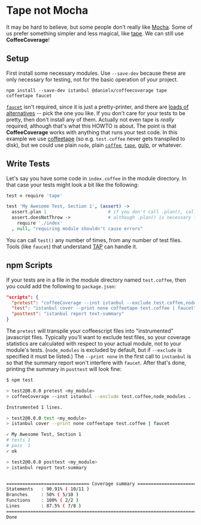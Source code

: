 # Tape not Mocha

It may be hard to believe, but some people don't really like [Mocha](//mochajs.org/). Some of us prefer something simpler and less magical, like [tape](//www.npmjs.com/package/tape). We can still use **CoffeeCoverage**!

## Setup

First install some necessary modules. Use `--save-dev` because these are only necessary for testing, not for the basic operation of your project.

    npm install --save-dev istanbul @danielx/coffeecoverage tape coffeetape faucet

[`faucet`](//www.npmjs.com/package/faucet) isn't required, since it is just a pretty-printer, and there are [loads of alternatives](//www.npmjs.com/package/tape#user-content-pretty-reporters) -- pick the one you like. If you don't care for your tests to be pretty, then don't install any of them. Actually not even tape is *really* required, although that's what this HOWTO is about. The point is that **CoffeeCoverage** works with anything that runs your test code. In this example we use [coffeetape](//www.npmjs.com/package/coffeetape) (so e.g. `test.coffee` never gets transpiled to disk), but we could use plain `node`, plain [`coffee`](//coffeescript.org/#usage), [`tape`](//www.npmjs.com/package/tape#usage), [gulp](//gulpjs.com/), or whatever.

## Write Tests

Let's say you have some code in `index.coffee` in the module directory. In that case your tests might look a bit like the following:

```coffeescript
test = require 'tape'

test 'My Awesome Test, Section 1', (assert) ->
  assert.plan 1                       # if you don't call .plan(), call .end(),
  assert.doesNotThrow ->              # although .plan() is necessary for async
    require './index'
  , null, "requiring module shouldn't cause errors"
```

You can call `test()` any number of times, from any number of test files. Tools (like `faucet`) that understand [TAP](https://testanything.org/) can handle it.

## npm Scripts

If your tests are in a file in the module directory named `test.coffee`, then you could add the following to `package.json`:

```json
"scripts": {
  "pretest": "coffeeCoverage --inst istanbul --exclude test.coffee,node_modules . .",
  "test": "istanbul cover --print none coffeetape test.coffee | faucet",
  "posttest": "istanbul report text-summary"
}
```

The `pretest` will transpile your coffeescript files into "instrumented" javascript files. Typically you'll want to exclude test files, so your coverage statistics are calculated with respect to your actual module, not to your module's tests. (`node_modules` is excluded by default, but if `--exclude` is specified it must be listed.) The `--print none` in the first call to `instanbul` is so that the summary report won't interfere with `faucet`. After that's done, printing the summary in `posttest` will look fine:

```bash
$ npm test

> test2@0.0.0 pretest <my_module>
> coffeeCoverage --inst istanbul --exclude test.coffee,node_modules . .

Instrumented 1 lines.

> test2@0.0.0 test <my_module>
> istanbul cover --print none coffeetape test.coffee | faucet

✓ My Awesome Test, Section 1
# tests 1
# pass  1
✓ ok

> test2@0.0.0 posttest <my_module>
> istanbul report text-summary


=============================== Coverage summary ===============================
Statements   : 90.91% ( 10/11 )
Branches     : 50% ( 5/10 )
Functions    : 100% ( 2/2 )
Lines        : 87.5% ( 7/8 )
================================================================================
Done
```

